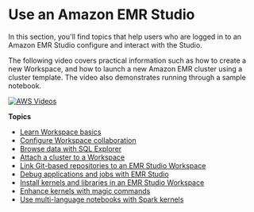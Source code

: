 # Use an Amazon EMR Studio<a name="use-an-emr-studio"></a>

In this section, you'll find topics that help users who are logged in to an Amazon EMR Studio configure and interact with the Studio\.

The following video covers practical information such as how to create a new Workspace, and how to launch a new Amazon EMR cluster using a cluster template\. The video also demonstrates running through a sample notebook\.

[![AWS Videos](http://img.youtube.com/vi/https://www.youtube.com/embed/rZ3zeJ6WKPY/0.jpg)](http://www.youtube.com/watch?v=https://www.youtube.com/embed/rZ3zeJ6WKPY)

**Topics**
+ [Learn Workspace basics](emr-studio-configure-workspace.md)
+ [Configure Workspace collaboration](emr-studio-workspace-collaboration.md)
+ [Browse data with SQL Explorer](emr-studio-sql-explorer.md)
+ [Attach a cluster to a Workspace](emr-studio-create-use-clusters.md)
+ [Link Git\-based repositories to an EMR Studio Workspace](emr-studio-git-repo.md)
+ [Debug applications and jobs with EMR Studio](emr-studio-debug.md)
+ [Install kernels and libraries in an EMR Studio Workspace](emr-studio-install-libraries-and-kernels.md)
+ [Enhance kernels with magic commands](emr-studio-magics.md)
+ [Use multi\-language notebooks with Spark kernels](emr-multi-language-kernels.md)